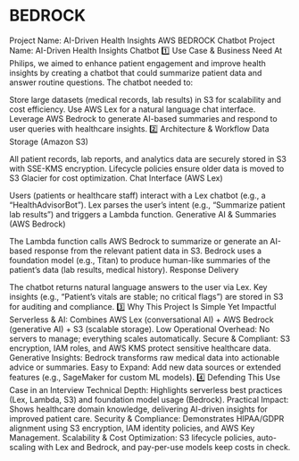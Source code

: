 # BEDROCK
Project Name: AI-Driven Health Insights AWS BEDROCK Chatbot
Project Name: AI-Driven Health Insights Chatbot
1️⃣ Use Case & Business Need
At Philips, we aimed to enhance patient engagement and improve health insights by creating a chatbot that could summarize patient data and answer routine questions. The chatbot needed to:

Store large datasets (medical records, lab results) in S3 for scalability and cost efficiency.
Use AWS Lex for a natural language chat interface.
Leverage AWS Bedrock to generate AI-based summaries and respond to user queries with healthcare insights.
2️⃣ Architecture & Workflow
Data Storage (Amazon S3)

All patient records, lab reports, and analytics data are securely stored in S3 with SSE-KMS encryption.
Lifecycle policies ensure older data is moved to S3 Glacier for cost optimization.
Chat Interface (AWS Lex)

Users (patients or healthcare staff) interact with a Lex chatbot (e.g., a “HealthAdvisorBot”).
Lex parses the user’s intent (e.g., “Summarize patient lab results”) and triggers a Lambda function.
Generative AI & Summaries (AWS Bedrock)

The Lambda function calls AWS Bedrock to summarize or generate an AI-based response from the relevant patient data in S3.
Bedrock uses a foundation model (e.g., Titan) to produce human-like summaries of the patient’s data (lab results, medical history).
Response Delivery

The chatbot returns natural language answers to the user via Lex.
Key insights (e.g., “Patient’s vitals are stable; no critical flags”) are stored in S3 for auditing and compliance.
3️⃣ Why This Project Is Simple Yet Impactful
Serverless & AI: Combines AWS Lex (conversational AI) + AWS Bedrock (generative AI) + S3 (scalable storage).
Low Operational Overhead: No servers to manage; everything scales automatically.
Secure & Compliant: S3 encryption, IAM roles, and AWS KMS protect sensitive healthcare data.
Generative Insights: Bedrock transforms raw medical data into actionable advice or summaries.
Easy to Expand: Add new data sources or extended features (e.g., SageMaker for custom ML models).
4️⃣ Defending This Use Case in an Interview
Technical Depth: Highlights serverless best practices (Lex, Lambda, S3) and foundation model usage (Bedrock).
Practical Impact: Shows healthcare domain knowledge, delivering AI-driven insights for improved patient care.
Security & Compliance: Demonstrates HIPAA/GDPR alignment using S3 encryption, IAM identity policies, and AWS Key Management.
Scalability & Cost Optimization: S3 lifecycle policies, auto-scaling with Lex and Bedrock, and pay-per-use models keep costs in check.
